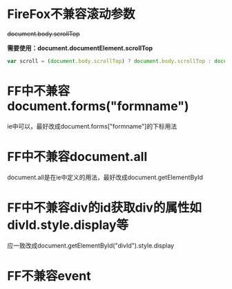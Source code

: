 # FireFox不兼容滚动参数

~~document.body.scrollTop~~

**需要使用：document.documentElement.scrollTop**

```js
var scroll = (document.body.scrollTop) ? document.body.scrollTop : document.documentElement.scrollTop; //兼容Firefox
```

# FF中不兼容document.forms("formname")

ie中可以，最好改成document.forms["formname"]的下标用法

# FF中不兼容document.all
document.all是在ie中定义的用法，最好改成document.getElementById
# FF中不兼容div的id获取div的属性如divId.style.display等
应一致改成document.getElementById("divId").style.display
# FF不兼容event